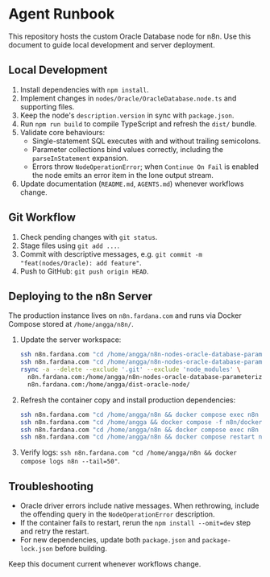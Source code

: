 # Agent Runbook

This repository hosts the custom Oracle Database node for n8n. Use this document to guide local development and server deployment.

## Local Development

1. Install dependencies with `npm install`.
2. Implement changes in `nodes/Oracle/OracleDatabase.node.ts` and supporting files.
3. Keep the node's `description.version` in sync with `package.json`.
4. Run `npm run build` to compile TypeScript and refresh the `dist/` bundle.
5. Validate core behaviours:
   - Single-statement SQL executes with and without trailing semicolons.
   - Parameter collections bind values correctly, including the `parseInStatement` expansion.
   - Errors throw `NodeOperationError`; when `Continue On Fail` is enabled the node emits an error item in the lone output stream.
6. Update documentation (`README.md`, `AGENTS.md`) whenever workflows change.

## Git Workflow

1. Check pending changes with `git status`.
2. Stage files using `git add ...`.
3. Commit with descriptive messages, e.g. `git commit -m "feat(nodes/Oracle): add feature"`.
4. Push to GitHub: `git push origin HEAD`.

## Deploying to the n8n Server

The production instance lives on `n8n.fardana.com` and runs via Docker Compose stored at `/home/angga/n8n/`.

1. Update the server workspace:
   ```bash
   ssh n8n.fardana.com "cd /home/angga/n8n-nodes-oracle-database-parameterization && git fetch --all && git reset --hard origin/main"
   ssh n8n.fardana.com "cd /home/angga/n8n-nodes-oracle-database-parameterization && npm run build"
   rsync -a --delete --exclude '.git' --exclude 'node_modules' \
     n8n.fardana.com:/home/angga/n8n-nodes-oracle-database-parameterization/ \
     n8n.fardana.com:/home/angga/dist-oracle-node/
   ```
2. Refresh the container copy and install production dependencies:
   ```bash
   ssh n8n.fardana.com "cd /home/angga/n8n && docker compose exec n8n sh -lc 'rm -rf /home/node/.n8n/custom/n8n-nodes-oracle-database-parameterization'"
   ssh n8n.fardana.com "cd /home/angga && docker compose -f n8n/docker-compose.yaml cp dist-oracle-node n8n:/home/node/.n8n/custom/n8n-nodes-oracle-database-parameterization"
   ssh n8n.fardana.com "cd /home/angga/n8n && docker compose exec n8n sh -lc 'cd /home/node/.n8n/custom/n8n-nodes-oracle-database-parameterization && npm install --omit=dev'"
   ssh n8n.fardana.com "cd /home/angga/n8n && docker compose restart n8n"
   ```
3. Verify logs: `ssh n8n.fardana.com "cd /home/angga/n8n && docker compose logs n8n --tail=50"`.

## Troubleshooting

- Oracle driver errors include native messages. When rethrowing, include the offending query in the `NodeOperationError` description.
- If the container fails to restart, rerun the `npm install --omit=dev` step and retry the restart.
- For new dependencies, update both `package.json` and `package-lock.json` before building.

Keep this document current whenever workflows change.
